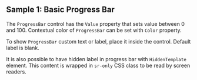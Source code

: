 ## Sample 1: Basic Progress Bar

The `ProgressBar` control has the `Value` property that sets value between 0 and 100.
Contextual color of `ProgressBar` can be set with `Color` property.

To show `ProgressBar` custom text or label, place it inside the control. Default label is blank.

It is also possible to have hidden label in progress bar with `HiddenTemplate` element. This content is wrapped in `sr-only` CSS class to be read by screen readers.